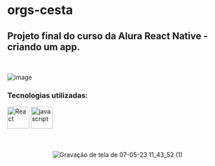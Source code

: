 # orgs-cesta

## Projeto final do curso da Alura React Native - criando um app.
<br/>


![image](https://user-images.githubusercontent.com/84424883/236684167-3c3ed62c-9d1c-4de7-bcee-541823cb75e0.png)

### Tecnologias utilizadas:
<div style="display=inline-block">
<img src="https://cdn.jsdelivr.net/gh/devicons/devicon/icons/react/react-original-wordmark.svg" alt="React" width="50px" height="50px" >
<img src="https://cdn.iconscout.com/icon/free/png-256/javascript-2752148-2284965.png" alt="javascript"width="50px" height="50px" >
 </div>
 <br/> <br/>

<div align="center">

![Gravação de tela de 07-05-23 11_43_52 (1)](https://user-images.githubusercontent.com/84424883/236684714-c03b33a9-cd1b-4737-a201-77446a30b555.gif)

</div>

